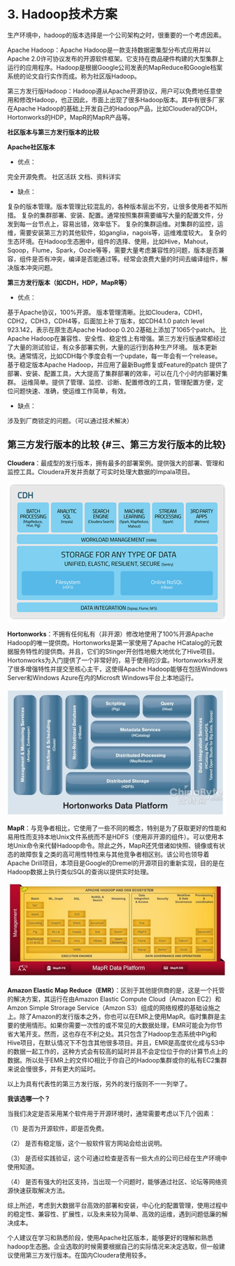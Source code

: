 # 3. Hadoop技术方案

生产环境中，hadoop的版本选择是一个公司架构之时，很重要的一个考虑因素。

Apache Hadoop：Apache Hadoop是一款支持数据密集型分布式应用并以Apache 2.0许可协议发布的开源软件框架。它支持在商品硬件构建的大型集群上运行的应用程序。Hadoop是根据Google公司发表的MapReduce和Google档案系统的论文自行实作而成。称为社区版Hadoop。

第三方发行版Hadoop：Hadoop遵从Apache开源协议，用户可以免费地任意使用和修改Hadoop，也正因此，市面上出现了很多Hadoop版本。其中有很多厂家在Apache Hadoop的基础上开发自己的Hadoop产品，比如Cloudera的CDH，Hortonworks的HDP，MapR的MapR产品等。

**社区版本与第三方发行版本的比较**

**Apache社区版本**

* 优点：

完全开源免费。 社区活跃 文档、资料详实

* 缺点：

复杂的版本管理。版本管理比较混乱的，各种版本层出不穷，让很多使用者不知所措。 复杂的集群部署、安装、配置。通常按照集群需要编写大量的配置文件，分发到每一台节点上，容易出错，效率低下。 复杂的集群运维。对集群的监控，运维，需要安装第三方的其他软件，如ganglia，nagois等，运维难度较大。 复杂的生态环境。在Hadoop生态圈中，组件的选择、使用，比如Hive，Mahout，Sqoop，Flume，Spark，Oozie等等，需要大量考虑兼容性的问题，版本是否兼容，组件是否有冲突，编译是否能通过等。经常会浪费大量的时间去编译组件，解决版本冲突问题。

**第三方发行版本（如CDH，HDP，MapR等）**

* 优点：

基于Apache协议，100%开源。 版本管理清晰。比如Cloudera，CDH1，CDH2，CDH3，CDH4等，后面加上补丁版本，如CDH4.1.0 patch level 923.142，表示在原生态Apache Hadoop 0.20.2基础上添加了1065个patch。 比Apache Hadoop在兼容性、安全性、稳定性上有增强。第三方发行版通常都经过了大量的测试验证，有众多部署实例，大量的运行到各种生产环境。 版本更新快。通常情况，比如CDH每个季度会有一个update，每一年会有一个release。 基于稳定版本Apache Hadoop，并应用了最新Bug修复或Feature的patch 提供了部署、安装、配置工具，大大提高了集群部署的效率，可以在几个小时内部署好集群。 运维简单。提供了管理、监控、诊断、配置修改的工具，管理配置方便，定位问题快速、准确，使运维工作简单，有效。

* 缺点：

涉及到厂商锁定的问题。（可以通过技术解决）



## 第三方发行版本的比较 {#三、第三方发行版本的比较}

**Cloudera**：最成型的发行版本，拥有最多的部署案例。提供强大的部署、管理和监控工具。Cloudera开发并贡献了可实时处理大数据的Impala项目。

![](/assets/3_1-1.png)

**Hortonworks**：不拥有任何私有（非开源）修改地使用了100%开源Apache Hadoop的唯一提供商。Hortonworks是第一家使用了Apache HCatalog的元数据服务特性的提供商。并且，它们的Stinger开创性地极大地优化了Hive项目。Hortonworks为入门提供了一个非常好的，易于使用的沙盒。Hortonworks开发了很多增强特性并提交至核心主干，这使得Apache Hadoop能够在包括Windows Server和Windows Azure在内的Microsft Windows平台上本地运行。

![](/assets/3.1-2.png)

**MapR**：与竞争者相比，它使用了一些不同的概念，特别是为了获取更好的性能和易用性而支持本地Unix文件系统而不是HDFS（使用非开源的组件）。可以使用本地Unix命令来代替Hadoop命令。除此之外，MapR还凭借诸如快照、镜像或有状态的故障恢复之类的高可用性特性来与其他竞争者相区别。该公司也领导着Apache Drill项目，本项目是Google的Dremel的开源项目的重新实现，目的是在Hadoop数据上执行类似SQL的查询以提供实时处理。

![](/assets/3-1.png)

**Amazon Elastic Map Reduce（EMR）**：区别于其他提供商的是，这是一个托管的解决方案，其运行在由Amazon Elastic Compute Cloud（Amazon EC2）和Amzon Simple Strorage Service（Amzon S3）组成的网络规模的基础设施之上。除了Amazon的发行版本之外，你也可以在EMR上使用MapR。临时集群是主要的使用情形。如果你需要一次性的或不常见的大数据处理，EMR可能会为你节省大笔开支。然而，这也存在不利之处。其只包含了Hadoop生态系统中Pig和Hive项目，在默认情况下不包含其他很多项目。并且，EMR是高度优化成与S3中的数据一起工作的，这种方式会有较高的延时并且不会定位位于你的计算节点上的数据。所以处于EMR上的文件IO相比于你自己的Hadoop集群或你的私有EC2集群来说会慢很多，并有更大的延时。

以上为具有代表性的第三方发行版，另外的发行版则不一一列举了。

**我该选哪一个？**

当我们决定是否采用某个软件用于开源环境时，通常需要考虑以下几个因素：

（1）是否为开源软件，即是否免费。

（2） 是否有稳定版，这个一般软件官方网站会给出说明。

（3） 是否经实践验证，这个可通过检查是否有一些大点的公司已经在生产环境中使用知道。

（4） 是否有强大的社区支持，当出现一个问题时，能够通过社区、论坛等网络资源快速获取解决方法。

综上所述，考虑到大数据平台高效的部署和安装，中心化的配置管理，使用过程中的稳定性、兼容性、扩展性，以及未来较为简单、高效的运维，遇到问题低廉的解决成本。

个人建议在学习和熟悉阶段，使用Apache社区版本，能够更好的理解和熟悉hadoop生态圈。企业选取的时候需要根据自己的实际情况来决定选取，但一般建议使用第三方发行版本。在国内Cloudera使用较多。



